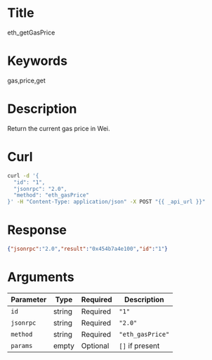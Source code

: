 # Title

eth_getGasPrice

# Keywords

gas,price,get

# Description

Return the current gas price in Wei.

# Curl

```sh
curl -d '{
  "id": "1",
  "jsonrpc": "2.0",
  "method": "eth_gasPrice"
}' -H "Content-Type: application/json" -X POST "{{ _api_url }}"
```

# Response

```json
{"jsonrpc":"2.0","result":"0x454b7a4e100","id":"1"}
```

# Arguments

| Parameter | Type   | Required | Description      |
|-----------|--------|----------|------------------|
| `id`      | string | Required | `"1"`            |
| `jsonrpc` | string | Required | `"2.0"`          |
| `method`  | string | Required | `"eth_gasPrice"` |
| `params`  | empty  | Optional | `[]` if present  |


